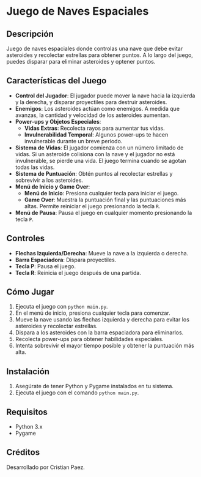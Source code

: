 # Juego de Naves Espaciales

## Descripción

Juego de naves espaciales donde controlas una nave que debe evitar asteroides y recolectar estrellas para obtener puntos. A lo largo del juego, puedes disparar para eliminar asteroides y optener puntos.

## Características del Juego

- **Control del Jugador**: El jugador puede mover la nave hacia la izquierda y la derecha, y disparar proyectiles para destruir asteroides.
- **Enemigos**: Los asteroides actúan como enemigos. A medida que avanzas, la cantidad y velocidad de los asteroides aumentan.
- **Power-ups y Objetos Especiales**:
  - **Vidas Extras**: Recolecta rayos para aumentar tus vidas.
  - **Invulnerabilidad Temporal**: Algunos power-ups te hacen invulnerable durante un breve período.
- **Sistema de Vidas**: El jugador comienza con un número limitado de vidas. Si un asteroide colisiona con la nave y el jugador no está invulnerable, se pierde una vida. El juego termina cuando se agotan todas las vidas.
- **Sistema de Puntuación**: Obtén puntos al recolectar estrellas y sobrevivir a los asteroides.
- **Menú de Inicio y Game Over**:
  - **Menú de Inicio**: Presiona cualquier tecla para iniciar el juego.
  - **Game Over**: Muestra la puntuación final y las puntuaciones más altas. Permite reiniciar el juego presionando la tecla `R`.
- **Menú de Pausa**: Pausa el juego en cualquier momento presionando la tecla `P`.

## Controles

- **Flechas Izquierda/Derecha**: Mueve la nave a la izquierda o derecha.
- **Barra Espaciadora**: Dispara proyectiles.
- **Tecla P**: Pausa el juego.
- **Tecla R**: Reinicia el juego después de una partida.

## Cómo Jugar

1. Ejecuta el juego con `python main.py`.
2. En el menú de inicio, presiona cualquier tecla para comenzar.
3. Mueve la nave usando las flechas izquierda y derecha para evitar los asteroides y recolectar estrellas.
4. Dispara a los asteroides con la barra espaciadora para eliminarlos.
5. Recolecta power-ups para obtener habilidades especiales.
6. Intenta sobrevivir el mayor tiempo posible y obtener la puntuación más alta.

## Instalación

1. Asegúrate de tener Python y Pygame instalados en tu sistema.
2. Ejecuta el juego con el comando `python main.py`.

## Requisitos

- Python 3.x
- Pygame

## Créditos

Desarrollado por Cristian Paez.




